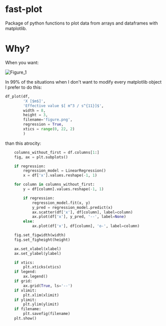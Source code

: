 # fast-plot
Package of python functions to plot data from arrays and dataframes with matplotlib.

# Why?

When you want:

![Figure_1](https://github.com/kkinastowski66/fast-plot/assets/101144906/43b757eb-2e16-4fbd-aad6-43c321f0e17e)

In 99% of the situations when I don't want to modify every matplotlib object I prefer to do this:

```python
df_plot(df,
        'X [$m$]',
        'Effective value $[ m^3 / s^{11}]$',
        width = 8,
        height = 3,
        filename='figure.png',
        regression = True,
        xtics = range(0, 22, 2)
        )
```

than this atrocity: 

```python
    columns_without_first = df.columns[1:]
    fig, ax = plt.subplots()

    if regression:
        regression_model = LinearRegression()
        x = df['x'].values.reshape(-1, 1)

    for column in columns_without_first:
        y = df[column].values.reshape(-1, 1)

        if regression:
            regression_model.fit(x, y)
            y_pred = regression_model.predict(x)
            ax.scatter(df['x'], df[column], label=column)
            ax.plot(df['x'], y_pred, '--', label=None)
        else:
            ax.plot(df['x'], df[column], 'o-', label=column)

    fig.set_figwidth(width)
    fig.set_figheight(height)

    ax.set_xlabel(xlabel)
    ax.set_ylabel(ylabel)

    if xtics:
        plt.xticks(xtics)
    if legend:
        ax.legend()
    if grid:
        ax.grid(True, ls='--')
    if xlimit:
        plt.xlim(xlimit)
    if ylimit:
        plt.ylim(ylimit)
    if filename:
        plt.savefig(filename)
    plt.show()
```
  

